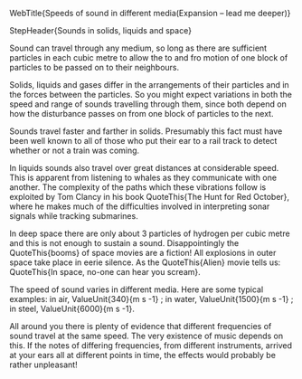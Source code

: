 WebTitle{Speeds of sound in different media(Expansion &ndash; lead me deeper)}

StepHeader{Sounds in solids, liquids and space}

Sound can travel through any medium, so long as there are sufficient particles in each cubic metre to allow the to and fro motion of one block of particles to be passed on to their neighbours.

Solids, liquids and gases differ in the arrangements of their particles and in the forces between the particles. So you might expect variations in both the speed and range of sounds travelling through them, since both depend on how the disturbance passes on from one block of particles to the next.

Sounds travel faster and farther in solids. Presumably this fact must have been well known to all of those who put their ear to a rail track to detect whether or not a train was coming.

In liquids sounds also travel over great distances at considerable speed. This is apparent from listening to whales as they communicate with one another. The complexity of the paths which these vibrations follow is exploited by Tom Clancy in his book QuoteThis{The Hunt for Red October}, where he makes much of the difficulties involved in interpreting sonar signals while tracking submarines.

In deep space there are only about 3 particles of hydrogen per cubic metre and this is not enough to sustain a sound. Disappointingly the QuoteThis{booms} of space movies are a fiction! All explosions in outer space take place in eerie silence. As the QuoteThis{Alien} movie tells us: QuoteThis{In space, no-one can hear you scream}.

The speed of sound varies in different media. Here are some typical examples: in air, ValueUnit{340}{m s -1} ; in water, ValueUnit{1500}{m s -1} ; in steel, ValueUnit{6000}{m s -1}.

All around you there is plenty of evidence that different frequencies of sound travel at the same speed. The very existence of music depends on this. If the notes of differing frequencies, from different instruments, arrived at your ears all at different points in time, the effects would probably be rather unpleasant!

